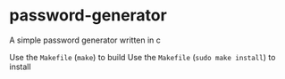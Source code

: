 # password-generator

A simple password generator written in c

Use the `Makefile` (`make`) to build
Use the `Makefile` (`sudo make install`) to install 
